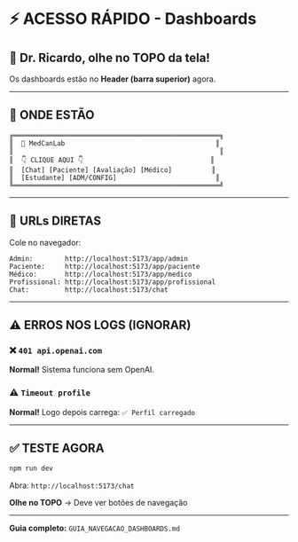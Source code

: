 # ⚡ ACESSO RÁPIDO - Dashboards

## 🎯 **Dr. Ricardo, olhe no TOPO da tela!**

Os dashboards estão no **Header (barra superior)** agora.

---

## 📍 **ONDE ESTÃO**

```
╔════════════════════════════════════════════════════╗
║  🏥 MedCanLab                                      ║
║                                                    ║
║  👇 CLIQUE AQUI 👇                                ║
║  [Chat] [Paciente] [Avaliação] [Médico]          ║
║  [Estudante] [ADM/CONFIG]                         ║
╚════════════════════════════════════════════════════╝
```

---

## 🔗 **URLs DIRETAS**

Cole no navegador:

```
Admin:        http://localhost:5173/app/admin
Paciente:     http://localhost:5173/app/paciente
Médico:       http://localhost:5173/app/medico
Profissional: http://localhost:5173/app/profissional
Chat:         http://localhost:5173/chat
```

---

## ⚠️ **ERROS NOS LOGS (IGNORAR)**

### ❌ `401 api.openai.com`

**Normal!** Sistema funciona sem OpenAI.

### ⚠️ `Timeout profile`

**Normal!** Logo depois carrega: `✅ Perfil carregado`

---

## ✅ **TESTE AGORA**

```bash
npm run dev
```

Abra: `http://localhost:5173/chat`

**Olhe no TOPO** → Deve ver botões de navegação

---

**Guia completo:** `GUIA_NAVEGACAO_DASHBOARDS.md`
